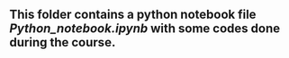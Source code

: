 ## This folder contains a python notebook file *Python_notebook.ipynb* with some codes done during the course.